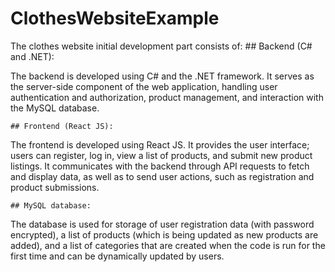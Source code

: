 # ClothesWebsiteExample

The clothes website initial development part consists of:
    ## Backend (C\# and .NET):

The backend is developed using C\# and the .NET framework. It serves as the server-side component of the web application, handling user authentication and authorization, product management, and interaction with the MySQL database.

    ## Frontend (React JS):

The frontend is developed using React JS. It provides the user interface; users can register, log in, view a list of products, and submit new product listings. It communicates with the backend through API requests to fetch and display data, as well as to send user actions, such as registration and product submissions.

    ## MySQL database:

The database is used for storage of user registration data (with password encrypted), a list of products (which is being updated as new products are added), and a list of categories that are created when the code is run for the first time and can be dynamically updated by users.

